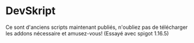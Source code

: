 # DevSkript
Ce sont d'anciens scripts maintenant publiés,
n'oubliez pas de télécharger les addons nécessaire et amusez-vous!
(Essayé avec spigot 1.16.5)
